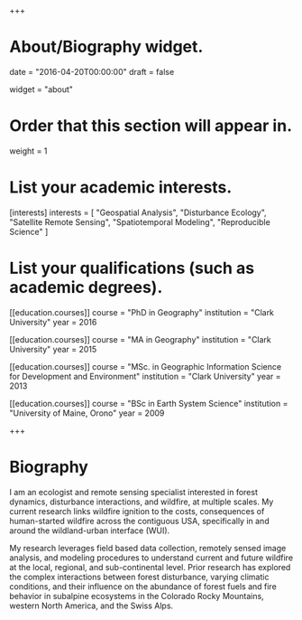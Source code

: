 +++
# About/Biography widget.

date = "2016-04-20T00:00:00"
draft = false

widget = "about"

# Order that this section will appear in.
weight = 1

# List your academic interests.
[interests]
  interests = [
    "Geospatial Analysis",
    "Disturbance Ecology",
    "Satellite Remote Sensing",
    "Spatiotemporal Modeling",
    "Reproducible Science"
  ]

# List your qualifications (such as academic degrees).
[[education.courses]]
  course = "PhD in Geography"
  institution = "Clark University"
  year = 2016

[[education.courses]]
  course = "MA in Geography"
  institution = "Clark University"
  year = 2015
  
[[education.courses]]
  course = "MSc. in Geographic Information Science for Development and Environment"
  institution = "Clark University"
  year = 2013

[[education.courses]]
  course = "BSc in Earth System Science"
  institution = "University of Maine, Orono"
  year = 2009
 
+++

# Biography

I am an ecologist and remote sensing specialist interested in forest dynamics, disturbance interactions, and wildfire, at multiple scales.  My current research links wildfire ignition to the costs, consequences of human-started wildfire across the contiguous USA, specifically in and around the wildland-urban interface (WUI). 

  My research leverages field based data collection, remotely sensed image analysis, and modeling procedures to understand current and future wildfire at the local, regional, and sub-continental level.  Prior research has explored the complex interactions between forest disturbance, varying climatic conditions, and their influence on the abundance of forest fuels and fire behavior in subalpine ecosystems in the Colorado Rocky Mountains, western North America, and the Swiss Alps. 
